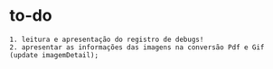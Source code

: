 # to-do

    1. leitura e apresentação do registro de debugs!
    2. apresentar as informações das imagens na conversão Pdf e Gif (update imagemDetail);

